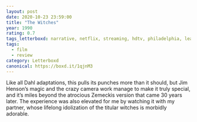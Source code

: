 ```yaml
---
layout: post 
date: 2020-10-23 23:59:00
title: "The Witches"
year: 1990
rating: 0.7
tags_letterboxd: narrative, netflix, streaming, hdtv, philadelphia, leah, robtober
tags:
  - film
  - review
category: Letterboxd
canonical: https://boxd.it/1qjnM3
---
```


Like all Dahl adaptations, this pulls its punches more than it should, but Jim Henson’s magic and the crazy camera work manage to make it truly special, and it’s miles beyond the atrocious Zemeckis version that came 30 years later. The experience was also elevated for me by watching it with my partner, whose lifelong idolization of the titular witches is morbidly adorable.